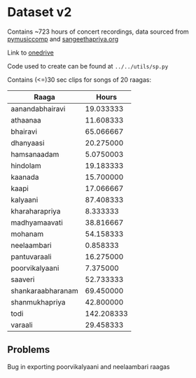 # Dataset v2

Contains ~723 hours of concert recordings, data sourced from [pymusiccomp](https://dunya.compmusic.upf.edu/) and [sangeethapriya.org](https://sangeethapriya.org)

Link to [onedrive](https://iiitbac-my.sharepoint.com/:f:/g/personal/g_saimadhavan_iiitb_ac_in/Epq4bLZQC9VGms-rbmrrzMoBv_xAaMWOX2Y3rbu4y4APhg?e=CQchqt)

Code used to create can be found at `../../utils/sp.py`

Contains (<=)30 sec clips for songs of 20 raagas:

| Raaga             | Hours      |
|-------------------|------------|
| aanandabhairavi   | 19.033333  |
| athaanaa          | 11.608333  |
| bhairavi          | 65.066667  |
| dhanyaasi         | 20.275000  |
| hamsanaadam       | 5.0750003  |
| hindolam          | 19.183333  |
| kaanada           | 15.700000  |
| kaapi             | 17.066667  |
| kalyaani          | 87.408333  |
| kharaharapriya    | 8.333333   |
| madhyamaavati     | 38.816667  |
| mohanam           | 54.158333  |
| neelaambari       | 0.858333   |
| pantuvaraali      | 16.275000  |
| poorvikalyaani    | 7.375000   |
| saaveri           | 52.733333  |
| shankaraabharanam | 69.450000  |
| shanmukhapriya    | 42.800000  |
| todi              | 142.208333 |
| varaali           | 29.458333  |

## Problems
Bug in exporting poorvikalyaani and neelaambari raagas